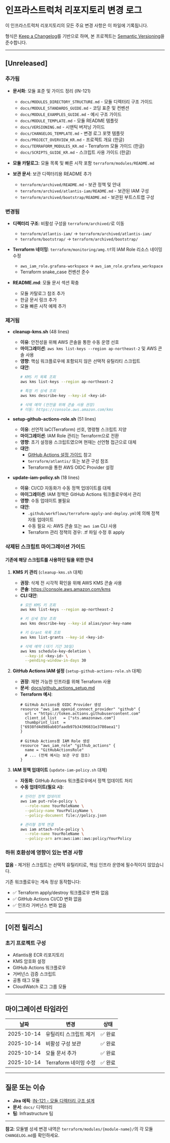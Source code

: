 # 인프라스트럭처 리포지토리 변경 로그

이 인프라스트럭처 리포지토리의 모든 주요 변경 사항은 이 파일에 기록됩니다.

형식은 [Keep a Changelog](https://keepachangelog.com/en/1.0.0/)를 기반으로 하며,
본 프로젝트는 [Semantic Versioning](https://semver.org/spec/v2.0.0.html)을 준수합니다.

---

## [Unreleased]

### 추가됨
- **문서화**: 모듈 표준 및 가이드 정리 (IN-121)
  - `docs/MODULES_DIRECTORY_STRUCTURE.md` - 모듈 디렉터리 구조 가이드
  - `docs/MODULE_STANDARDS_GUIDE.md` - 코딩 표준 및 컨벤션
  - `docs/MODULE_EXAMPLES_GUIDE.md` - 예시 구조 가이드
  - `docs/MODULE_TEMPLATE.md` - 모듈 README 템플릿
  - `docs/VERSIONING.md` - 시맨틱 버저닝 가이드
  - `docs/CHANGELOG_TEMPLATE.md` - 변경 로그 포맷 템플릿
  - `docs/PROJECT_OVERVIEW_KR.md` - 프로젝트 개요 (한글)
  - `docs/TERRAFORM_MODULES_KR.md` - Terraform 모듈 가이드 (한글)
  - `docs/SCRIPTS_GUIDE_KR.md` - 스크립트 사용 가이드 (한글)

- **모듈 카탈로그**: 모듈 목록 및 빠른 시작 포함 `terraform/modules/README.md`

- **보관 문서**: 보관 디렉터리용 README 추가
  - `terraform/archived/README.md` - 보관 정책 및 안내
  - `terraform/archived/atlantis-iam/README.md` - 보관된 IAM 구성
  - `terraform/archived/bootstrap/README.md` - 보관된 부트스트랩 구성

### 변경됨
- **디렉터리 구조**: 비활성 구성을 `terraform/archived/`로 이동
  - `terraform/atlantis-iam/` → `terraform/archived/atlantis-iam/`
  - `terraform/bootstrap/` → `terraform/archived/bootstrap/`

- **Terraform 네이밍**: `terraform/monitoring/amg.tf`의 IAM Role 리소스 네이밍 수정
  - `aws_iam_role.grafana-workspace` → `aws_iam_role.grafana_workspace`
  - Terraform snake_case 컨벤션 준수

- **README.md**: 모듈 문서 섹션 확충
  - 모듈 카탈로그 참조 추가
  - 한글 문서 링크 추가
  - 모듈 빠른 시작 예제 추가

### 제거됨
- **cleanup-kms.sh** (48 lines)
  - **이유**: 안전성을 위해 AWS 콘솔을 통한 수동 운영 선호
  - **마이그레이션**: `aws kms list-keys --region ap-northeast-2` 및 AWS 콘솔 사용
  - **영향**: 핵심 워크플로우에 포함되지 않은 선택적 유틸리티 스크립트
  - **대안**:
    ```bash
    # KMS 키 목록 조회
    aws kms list-keys --region ap-northeast-2

    # 특정 키 상세 조회
    aws kms describe-key --key-id <key-id>

    # 삭제 예약 (안전을 위해 콘솔 사용 권장)
    # 이동: https://console.aws.amazon.com/kms
    ```

- **setup-github-actions-role.sh** (51 lines)
  - **이유**: 선언적 IaC(Terraform) 선호, 명령형 스크립트 지양
  - **마이그레이션**: IAM Role 관리는 Terraform으로 전환
  - **영향**: 초기 설정용 스크립트였으며 현재는 선언형 접근으로 대체
  - **대안**:
    - [GitHub Actions 설정 가이드](./github_actions_setup.md) 참고
    - `terraform/atlantis/` 또는 보관 구성 참조
    - Terraform을 통한 AWS OIDC Provider 설정

- **update-iam-policy.sh** (18 lines)
  - **이유**: CI/CD 자동화가 수동 정책 업데이트를 대체
  - **마이그레이션**: IAM 정책은 GitHub Actions 워크플로우에서 관리
  - **영향**: 수동 업데이트 불필요
  - **대안**:
    - `.github/workflows/terraform-apply-and-deploy.yml`에 의해 정책 자동 업데이트
    - 수동 필요 시: AWS 콘솔 또는 `aws iam` CLI 사용
    - Terraform 관리 정책의 경우: .tf 파일 수정 후 apply

### 삭제된 스크립트 마이그레이션 가이드

#### 기존에 해당 스크립트를 사용하던 팀을 위한 안내

1. **KMS 키 관리** (`cleanup-kms.sh` 대체)
   - **권장**: 삭제 전 시각적 확인을 위해 AWS KMS 콘솔 사용
   - **콘솔**: https://console.aws.amazon.com/kms
   - **CLI 대안**:
     ```bash
     # 모든 KMS 키 조회
     aws kms list-keys --region ap-northeast-2

     # 키 상세 정보 조회
     aws kms describe-key --key-id alias/your-key-name

     # 키 Grant 목록 조회
     aws kms list-grants --key-id <key-id>

     # 삭제 예약 (대기 기간 30일)
     aws kms schedule-key-deletion \
       --key-id <key-id> \
       --pending-window-in-days 30
     ```

2. **GitHub Actions IAM 설정** (`setup-github-actions-role.sh` 대체)
   - **권장**: 재현 가능한 인프라를 위해 Terraform 사용
   - **문서**: [docs/github_actions_setup.md](./github_actions_setup.md)
   - **Terraform 예시**:
     ```hcl
     # GitHub Actions용 OIDC Provider 생성
     resource "aws_iam_openid_connect_provider" "github" {
       url = "https://token.actions.githubusercontent.com"
       client_id_list   = ["sts.amazonaws.com"]
       thumbprint_list  = ["6938fd4d98bab03faadb97b34396831e3780aea1"]
     }

     # GitHub Actions용 IAM Role 생성
     resource "aws_iam_role" "github_actions" {
       name = "GitHubActionsRole"
       # ... (전체 예시는 보관 구성 참조)
     }
     ```

3. **IAM 정책 업데이트** (`update-iam-policy.sh` 대체)
   - **자동화**: GitHub Actions 워크플로우에서 정책 업데이트 처리
   - **수동 업데이트(필요 시)**:
     ```bash
     # 인라인 정책 업데이트
     aws iam put-role-policy \
       --role-name YourRoleName \
       --policy-name YourPolicyName \
       --policy-document file://policy.json

     # 관리형 정책 연결
     aws iam attach-role-policy \
       --role-name YourRoleName \
       --policy-arn arn:aws:iam::aws:policy/YourPolicy
     ```

### 하위 호환성에 영향이 있는 변경 사항

**없음** - 제거된 스크립트는 선택적 유틸리티로, 핵심 인프라 운영에 필수적이지 않았습니다.

기존 워크플로우는 계속 정상 동작합니다:
- ✅ Terraform apply/destroy 워크플로우 변화 없음
- ✅ GitHub Actions CI/CD 변화 없음
- ✅ 인프라 거버넌스 변화 없음

---

## [이전 릴리스]

### 초기 프로젝트 구성
- Atlantis용 ECR 리포지토리
- KMS 암호화 설정
- GitHub Actions 워크플로우
- 거버넌스 검증 스크립트
- 공통 태그 모듈
- CloudWatch 로그 그룹 모듈

---

## 마이그레이션 타임라인

| 날짜 | 변경 | 상태 |
|------|------|------|
| 2025-10-14 | 유틸리티 스크립트 제거 | ✅ 완료 |
| 2025-10-14 | 비활성 구성 보관 | ✅ 완료 |
| 2025-10-14 | 모듈 문서 추가 | ✅ 완료 |
| 2025-10-14 | Terraform 네이밍 수정 | ✅ 완료 |

---

## 질문 또는 이슈

- **Jira 에픽**: [IN-121 - 모듈 디렉터리 구조 설계](https://ryuqqq.atlassian.net/browse/IN-121)
- **문서**: `docs/` 디렉터리
- **팀**: Infrastructure 팀

---

**참고**: 모듈별 상세 변경 내역은 `terraform/modules/{module-name}/`의 각 모듈 `CHANGELOG.md`를 확인하세요.
